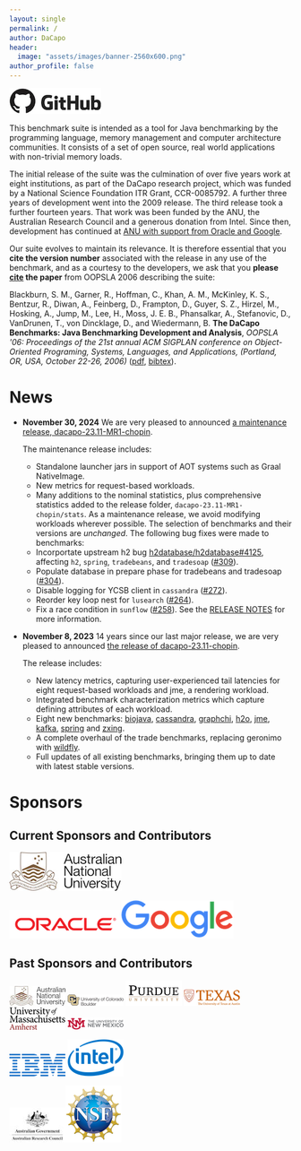 ```yaml
---
layout: single
permalink: /
author: DaCapo
header:
  image: "assets/images/banner-2560x600.png"
author_profile: false
---
```


[![github](assets/images/github.png)](https://github.com/dacapobench)

This benchmark suite is intended as a tool for Java benchmarking by the programming language, memory management and computer architecture communities.  It consists of a set of open source, real world applications with non-trivial memory loads.

The initial release of the suite was the culmination of over five years work at eight institutions, as part of the DaCapo research project, which was funded by a National Science Foundation ITR Grant, CCR-0085792.   A further three years of development went into the 2009 release.  The third release took a further fourteen years. That work was been funded by the ANU, the Australian Research Council and a generous donation from Intel.  Since then, development has continued at [ANU with support from Oracle and Google](#currentsponsors).

Our suite evolves to maintain its relevance. It is therefore essential that you **cite the version number** associated with the release in any use of the benchmark, and as a courtesy to the developers, we ask that you **please [cite](cite.txt) the paper** from OOPSLA 2006 describing the suite:

Blackburn, S. M., Garner, R., Hoffman, C., Khan, A. M., McKinley, K. S., Bentzur, R., Diwan, A., Feinberg, D., Frampton, D., Guyer, S. Z., Hirzel, M., Hosking, A., Jump, M., Lee, H., Moss, J. E. B., Phansalkar, A., Stefanovic, D., VanDrunen, T., von Dincklage, D., and Wiedermann, B. **The DaCapo Benchmarks: Java Benchmarking Development and Analysis**, *OOPSLA '06: Proceedings of the 21st annual ACM SIGPLAN conference on Object-Oriented Programing, Systems, Languages, and Applications, (Portland, OR, USA, October 22-26, 2006)* ([pdf](assets/pdf/dacapo-oopsla-2006.pdf), [bibtex](cite.txt)).

# News

* **November 30, 2024**  We are very pleased to announced [a maintenance release, dacapo-23.11-MR1-chopin](https://github.com/dacapobench/dacapobench/releases/tag/v23.11-MR1-chopin).

  The maintenance release includes:
  * Standalone launcher jars in support of AOT systems such as Graal NativeImage.
  * New metrics for request-based workloads.
  * Many additions to the nominal statistics, plus comprehensive statistics added to the release folder, `dacapo-23.11-MR1-chopin/stats`.
  As a maintenance release, we avoid modifying workloads wherever possible. The selection of benchmarks and their versions are *unchanged*. The following bug fixes were made to benchmarks:
  * Incorportate upstream h2 bug [h2database/h2database#4125](https://github.com/h2database/h2database/pull/4125), affecting `h2`, `spring`, `tradebeans`, and `tradesoap` ([#309](https://github.com/dacapobench/dacapobench/pull/309)).
  * Populate database in prepare phase for tradebeans and tradesoap ([#304](https://github.com/dacapobench/dacapobench/pull/304)).
  * Disable logging for YCSB client in `cassandra` ([#272](https://github.com/dacapobench/dacapobench/issues/272)).
  * Reorder key loop nest for `lusearch` ([#264](https://github.com/dacapobench/dacapobench/issues/264)).
  * Fix a race condition in `sunflow` ([#258](https://github.com/dacapobench/dacapobench/issues/258)).
  See the [RELEASE NOTES](https://github.com/dacapobench/dacapobench/blob/47b76675b64711bac22e75fa106fe1c6652b3170/benchmarks/RELEASE_NOTES.md) for more information.

* **November 8, 2023**  14 years since our last major release, we are very pleased to announced [the release of dacapo-23.11-chopin](https://github.com/dacapobench/dacapobench/releases/tag/v23.11-chopin).

  The release includes:
  * New latency metrics, capturing user-experienced tail latencies for eight request-based workloads and jme, a rendering workload.
  * Integrated benchmark characterization metrics which capture defining attributes of each workload.
  * Eight new benchmarks: [biojava](https://biojava.org), [cassandra](http://cassandra.apache.org), [graphchi](https://github.com/GraphChi/graphchi-java), [h2o](https://github.com/h2oai/h2o-3), [jme](http://jmonkeyengine.org), [kafka](https://kafka.apache.org), [spring](https://spring.io/projects/spring-boot) and [zxing](https://github.com/zxing/zxing).
  * A complete overhaul of the trade benchmarks, replacing geronimo with [wildfly](https://wildfly.org).
  * Full updates of all existing benchmarks, bringing them up to date with latest stable versions.


<!--

* **December 1, 2022** Nearly [1500 commits](https://github.com/dacapobench/dacapobench/tree/dev-chopin) after starting on this release, we look forward to making a release candidate in the coming weeks (we are finalizing details of hosting for this much larger release, which at 6GB is too large to be hosted on github).  The release candidates will include:
  * New latency metrics, capturing user-experienced tail latencies for eight request-based workloads and jme, a rendering workload.
  * Integrated benchmark characterization metrics which capture defining attributes of each workload.
  * Eight new benchmarks: [biojava](https://biojava.org), [cassandra](http://cassandra.apache.org), [graphchi](https://github.com/GraphChi/graphchi-java), [h2o](https://github.com/h2oai/h2o-3), [jme](http://jmonkeyengine.org), [kafka](https://kafka.apache.org), [spring](https://spring.io/projects/spring-boot) and [zxing](https://github.com/zxing/zxing).
  * A complete overhaul of the trade benchmarks, replacing geronimo with [wildfly](https://wildfly.org).
  * Full updates of all existing benchmarks, bringing them up to date with latest stable versions.
 As always, you can build the suite from source (using the [dev-chopin branch](https://github.com/dacapobench/dacapobench/tree/dev-chopin)), and we'll soon have release candidates available for download.
-->
<!--
* **June 17, 2019** After two years of work, we have started making evaluation snapshots of our upcoming release [available](https://sourceforge.net/projects/dacapobench/files/evaluation/).
  * Seven diverse and completely new benchmarks: [biojava](https://biojava.org), [cassandra](http://cassandra.apache.org), [graphchi](https://github.com/GraphChi/graphchi-java), [h2o](https://github.com/h2oai/h2o-3), [jme](http://jmonkeyengine.org), [kafka](https://kafka.apache.org), and [zxing](https://github.com/zxing/zxing).
  * A complete overhaul of the trade benchmarks, replacing geronimo with [wildfly](https://wildfly.org).
  * Full updates of all existing benchmarks, bringing them up to date with latest stable versions.
  * A number of benchmarks now have 'huge' configurations that run to GB-sized heaps.

  The suite is not fully calibrated yet, we are yet to cull some of the older benchmarks, and we are still making a number of refinements to the harness and build process.   However, we are looking forward to community feedback on the snapshots of the suite.  We will use the feedback to shape the suite's final composition.   We hope to have the suite ready in Q3 2019.   Please use [github](https://github.com/dacapobench/dacapobench) to file bug reports or contribute fixes or improvements, or share your feedback via  the [mailing list](https://sourceforge.net/p/dacapobench/mailman/).
* **May 10, 2018** An uncalibrated full referesh of every benchmark in the suite is [now available](https://github.com/dacapobench/dacapobench/commit/2baec49bcc9a1dff3acc4e710e00535126166cfd) on github.   This is *not* a release, yet.   Before we release we need to fully calibrate each workload, add new workloads, and assess the whole suite.   We're working on that right now.   In the meantime, we *encourage* you to take a look and give us feedback (on [github](https://github.com/dacapobench/dacapobench/issues), or the [mailing list](https://sourceforge.net/p/dacapobench/mailman/)).
* **Jan 12, 2018** We made a [maintenance release](https://sourceforge.net/projects/dacapobench/files/9.12-bach-MR1/) of the benchmark suite. This is the first full release in a number of years, and fixes a handful of issues with the suite, without changing the existing benchmarks. Major changes are listed [here](https://github.com/dacapobench/dacapobench/blob/master/benchmarks/RELEASE_NOTES.txt). In short, the source distribution should now build correctly (broken URLs fixed), the suite should run fine on Java 8 JVMs (with the exception of tomcat which has an underlying problem [unrelated to DaCapo](https://bugs.openjdk.java.net/browse/JDK-8155588), and we have added a new benchmark, lusearch-fix, which is identical to lusearch except that a one-line [bug fix](https://issues.apache.org/jira/browse/LUCENE-1800) to lucene has been applied (we recommend lusearch-fix over lusearch). The issue with lusearch is described in [this paper](https://dl.acm.org/citation.cfm?id=2048092).
-->
<!--
# Benchmarks

Foo bar 

# Usage
 
Bar bar

# Publications
-->

# Sponsors

## <a name="currentsponsors"></a> Current Sponsors and Contributors

![ANU](assets/images/logos/anu-200x69.jpg)

![Oracle](assets/images/logos/oracle-200x51.png)![Google](assets/images/logos/google-200x68.png)

## <a name="pastsponsors"></a> Past Sponsors and Contributors

![ANU](assets/images/logos/anu-100x35.jpg)
![U Colorado](assets/images/logos/colorado-100x20.png)
![Purdue U.](assets/images/logos/purdue-100x35.png)
![U. Texas](assets/images/logos/texas-100x29.png)
![U. Mass](assets/images/logos/umass-100x40.png)
![UNM](assets/images/logos/unm-100x21.png)

![IBM](assets/images/logos/ibm-100x40.png)
![Intel](assets/images/logos/intel-100x66.png)

![ARC](assets/images/logos/arc-100x61.jpg)![NSF](assets/images/logos/nsf-100x100.png)
